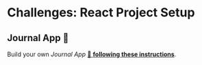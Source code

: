 # Challenges: React Project Setup

## Journal App 📔

Build your own _Journal App_
[🔗 **following these instructions**](https://github.com/neuefische/web-exercises/tree/react-project-setup_resources/sessions/react-project-setup/journal-app).
